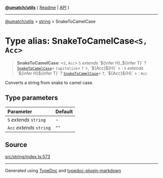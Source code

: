 [**@umatch/utils**](../../README.md) ( [Readme](../../README.md) \| [API](../../API.md) )

---

[@umatch/utils](../../API.md) > [string](../README.md) > SnakeToCamelCase

# Type alias: SnakeToCamelCase`<S, Acc>`

> **SnakeToCamelCase**: \<`S`, `Acc`\> `S` _extends_ \`$\{infer H}\_$\{infer T}\` ? [`SnakeToCamelCase`](type-alias.SnakeToCamelCase.md)\< `Capitalize`\< `T` \>, \`$\{Acc}$\{H}\` \> : `S` _extends_ \`$\{infer H}$\{infer T}\` ? [`SnakeToCamelCase`](type-alias.SnakeToCamelCase.md)\< `T`, \`$\{Acc}$\{H}\` \> : `Acc`

Converts a string from snake to camel case.

## Type parameters

| Parameter                | Default |
| :----------------------- | :------ |
| `S` _extends_ `string`   | -       |
| `Acc` _extends_ `string` | `""`    |

## Source

[src/string/index.ts:573](https://github.com/umatch-oficial/utils/blob/fe3e40a/src/string/index.ts#L573)

---

Generated using [TypeDoc](https://typedoc.org/) and [typedoc-plugin-markdown](https://www.npmjs.com/package/typedoc-plugin-markdown)
